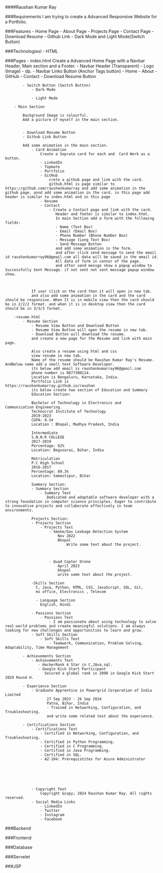 ####Raushan Kumar Ray
        

###Requirements
    I am trying to create a Advanced Responsive Website for a Portfolio.


###Features
    - Home Page
    - About Page
    - Projects Page
    - Contact Page
    - Download Resume
    - Github Link
    - Dark Mode and Light Mode(Switch Button)


###TechnologiesI
    - HTML



###Pages
    - index.html
        Create a Advanced Home Page with a Navbar Header, Main section and a Footer.
        - Navbar Header (Transparent)
            - Logo (Image)
                - dp.
            - Navbar Links Button (Anchor Tags button)
                - Home
                - About
                - GitHub
                - Contact
                - Download Resume Button


            - Switch Button (Switch Button)
                - Dark Mode 

                - Light Mode
                    
        - Main Section

            Background Image is colourful.
            Add a picture of myself in the main section.

            
            - Download Resume Button
            - Github Link Button

            Add some animation in the main section.
                - Card Animation
                    Create a Seprate card for each and  Card Work as a button.
                    - LinkedIn
                    - Topmate
                    - Portfolio
                    - GitHub
                        crete a github page and link with the card.
                        github.html is page similar to https://github.com/raushankumarray and add some animation in the github page. annd add some animation in the card. in this page add header is similar to index.html and in this page 
                    - Resume
                    - Contact
                        - Create a Contact page and link with the card.
                           Header and footer is similar to index.html.
                           In main Section add a form with the following fields:
                           - Name (Text Box)
                           - Email (Email Box)
                           - Phone Number (Bhone Number Box)
                           - Message (Long Text Box)
                           - Send Message Button
                           and add some animation in the form.
                           and after click send message to send the email id raushankumarray96@gmail.com all data will be saved in the email id.
                           All data of form in center of the page.
                           and after send messge show a popup window to Successfully Sent Message. if not sent not sent message popup window show.
                             

                
                If user click on the card then it will open in new tab.
                and also add some animation in the card and the card should be responsive. When It is in mobile view then the card should be in 2/2/2 format. and when it is in desktop view then the card should be in 3/3/3 format.
        
        -resume.html
            - Resume Section
                - Resume View Button and Download Button
                - Resume View Button will open the resume in new tab.
                - Download Button will download the resume.
                and create a new page for the Resume and link with main page.

                Also create a resume using html and css
                view resume in new tab.
                Name of the resume should be Raushan Kumar Ray's Resume. AndBelow name add a small text Software Developer.
                its below add email is raushankumarray96@gmail.com
                phone number is 8877300114.
                Location is Bengaluru, Karnataka, India.
                Portfolio Link is https://raushankumarray.github.io/raushan
                its below create two section of Education and Summary
                Education Section:

                Bachelor of Technology in Electronics and        Communication Engineering.
                Technocrat Institute of Technology
                2019-2023
                CGPA: 8.54
                Location : Bhopal, Madhya Pradesh, India

                Intermediate
                S.N.N.R COLLEGE
                2017-2019
                Percentage: 62%
                Location: Begusarai, Bihar, India

                Matriculation
                P.C High School
                2016-2017
                Percentage: 89.3%
                Location: Samastipur, Bihar

                Summary Section:
                - Summary Section
                    - Summary Text
                       Dedicated and adaptable software developer with a strong foundation in computer science principles. Eager to contribute to innovative projects and collaborate effectively in team environments.
                
                Projects Section:
                - Projects Section
                    - Projects Text
                        - Smoke/Gas Leakage Detection System
                            Nov 2022
                            Bhopal
                                Write some text about the project.
                                 

                
                        - Quad Copter Drone
                            April 2023
                            bhopal
                            write some text about the project.
                      
                -Skills Section
                  C, Java, Python, HTML, CSS, JavaScript, SQL, Git, 
                  ms office, Electronics , Telecom

                  - Lanquage Section
                    English, Hindi

                - Passions Section
                    - Passions Text
                        - I am passionate about using technology to solve real-world problems and create meaningful solutions. I am always looking for new challenges and opportunities to learn and grow.
                - Soft Skills Section
                    - Soft Skills Text
                        - Teamwork, Communication, Problem Solving, Adaptability, Time Management

            - Achievements Section
                - Achievements Text
                   - HackerRank 4 Star in C,JAva,sql.
                   - Google Kick Start Participant
                      Secured a global rank in 2098 in Google Kick Start 2029 Round H.

            - Experience Section
                - Graduate Apprentice in Powergrid Corporation of India Limited
                       27 Sep 2023 - 26 Sep 2024
                       Patna, Bihar, India
                       - Trained in Networking, Configuration, and Troubleshooting.
                       and write some related text about the experience.

            - Certifications Section
                - Certifications Text
                    - Certified in Networking, Configuration, and Troubleshooting.
                    - Certified in Python Programming.
                    - Certified in C Programming.
                    - Certified in Java Programming.
                    - Certified in SQL.
                    - AZ-104: Prerequistites for Azure Administrator 






                - Copyright Text
                    Copyright &copy; 2024 Raushan Kumar Ray. All rights reserved.
                - Social Media Links
                    - LinkedIn
                    - Twitter
                    - Instagram
                    - Facebook


###Backend


###Frontend


###Database


###Servelet


###JSP

